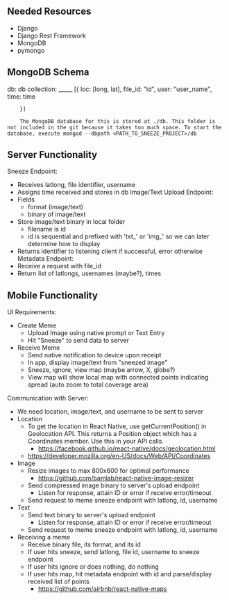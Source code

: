 ## Needed Resources
 * Django
 * Django Rest Framework
 * MongoDB
 * pymongo

## MongoDB Schema
db: db
	collection: _____
		[{
			loc: [long, lat],
			file_id: "id",
			user: "user_name",
			time: time

		}]

		The MongoDB database for this is stored at ./db. This folder is not included in the git because it takes too much space. To start the database, execute mongod --dbpath <PATH_TO_SNEEZE_PROJECT>/db

## Server Functionality

Sneeze Endpoint:
* Receives latlong, file identifier, username
* Assigns time received and stores in db
Image/Text Upload Endpoint:
* Fields
	- format (image/text)
	- binary of image/text
* Store image/text binary in local folder
	- filename is id
	- id is sequential and prefixed with 'txt_' or 'img_' so we can later determine how to display
* Returns identifier to listening client if successful, error otherwise
Metadata Endpoint:
* Receive a request with file_id
* Return list of latlongs, usernames (maybe?), times

## Mobile Functionality

UI Requirements:
* Create Meme
	- Upload Image using native prompt or Text Entry
	- Hit "Sneeze" to send data to server
* Receive Meme
	- Send native notification to device upon receipt
	- In app, display image/text from "sneezed image"
	- Sneeze, ignore, view map (maybe arrow, X, globe?)
	- View map will show local map with connected points indicating spread (auto zoom to total coverage area)

Communication with Server:
* We need location, image/text, and username to be sent to server
* Location
	- To get the location in React Native, use getCurrentPosition() in Geolocation API. This returns a Position object which has a Coordinates member. Use this in your API calls.
		- https://facebook.github.io/react-native/docs/geolocation.html
	- https://developer.mozilla.org/en-US/docs/Web/API/Coordinates
* Image
	- Resize images to max 800x600 for optimal performance
		- https://github.com/bamlab/react-native-image-resizer
	- Send compressed image binary to server's upload endpoint
		- Listen for response, attain ID or error if receive error/timeout
	- Send request to meme sneeze endpoint with latlong, id, username
* Text
	- Send text binary to server's upload endpoint
		- Listen for response, attain ID or error if receive error/timeout
	- Send request to meme sneeze endpoint with latlong, id, username
* Receiving a meme
	- Receive binary file, its format, and its id
	- If user hits sneeze, send latlong, file id, username to sneeze endpoint
	- If user hits ignore or does nothing, do nothing
	- If user hits map, hit metadata endpoint with id and parse/display received list of points
		- https://github.com/airbnb/react-native-maps
